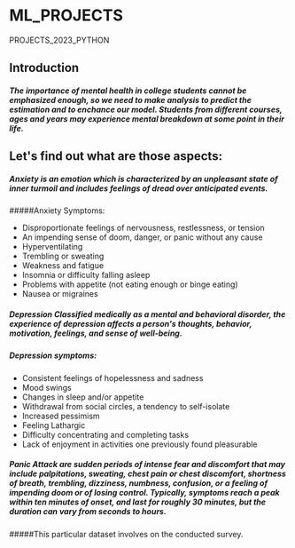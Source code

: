 # ML_PROJECTS
PROJECTS_2023_PYTHON
## Introduction
##### The importance of mental health in college students cannot be emphasized enough, so we need to make analysis to predict the estimation and to enchance our model. Students from different courses, ages and years may experience mental breakdown at some point in their life. 
## Let's find out what are those aspects: 

##### **Anxiety** is an emotion which is characterized by an unpleasant state of inner turmoil and includes feelings of dread over anticipated events.

#####Anxiety Symptoms:
- Disproportionate feelings of nervousness, restlessness, or tension
- An impending sense of doom, danger, or panic without any cause
- Hyperventilating
- Trembling or sweating
- Weakness and fatigue
- Insomnia or difficulty falling asleep
- Problems with appetite (not eating enough or binge eating)
- Nausea or migraines

##### **Depression** Classified medically as a mental and behavioral disorder, the experience of depression affects a person's thoughts, behavior, motivation, feelings, and sense of well-being. 

##### Depression symptoms:
- Consistent feelings of hopelessness and sadness
- Mood swings 
- Changes in sleep and/or appetite
- Withdrawal from social circles, a tendency to self-isolate
- Increased pessimism
- Feeling Lathargic
- Difficulty concentrating and completing tasks
- Lack of enjoyment in activities one previously found pleasurable

##### **Panic Attack** are sudden periods of intense fear and discomfort that may include palpitations, sweating, chest pain or chest discomfort, shortness of breath, trembling, dizziness, numbness, confusion, or a feeling of impending doom or of losing control. Typically, symptoms reach a peak within ten minutes of onset, and last for roughly 30 minutes, but the duration can vary from seconds to hours.

#####This particular dataset involves on the conducted survey.

